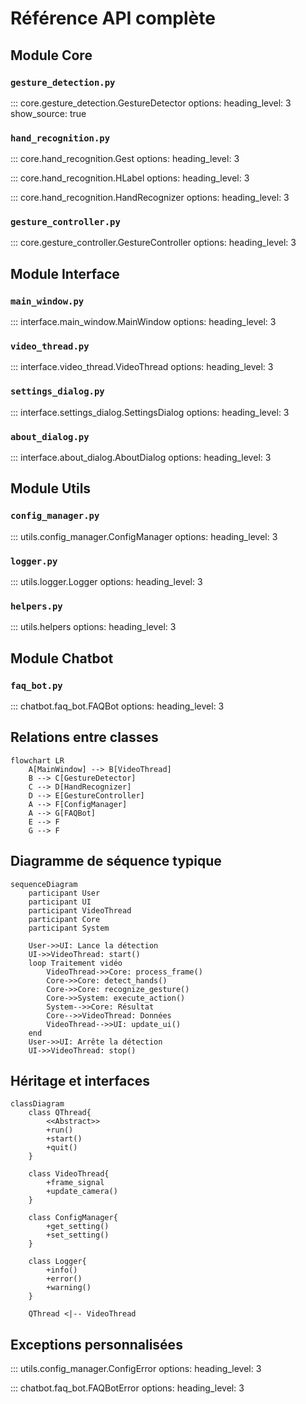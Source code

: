# Référence API complète

## Module Core

### `gesture_detection.py`
::: core.gesture_detection.GestureDetector
    options:
      heading_level: 3
      show_source: true

### `hand_recognition.py`
::: core.hand_recognition.Gest
    options:
      heading_level: 3
      
::: core.hand_recognition.HLabel
    options:
      heading_level: 3
      
::: core.hand_recognition.HandRecognizer
    options:
      heading_level: 3

### `gesture_controller.py`
::: core.gesture_controller.GestureController
    options:
      heading_level: 3

## Module Interface

### `main_window.py`
::: interface.main_window.MainWindow
    options:
      heading_level: 3

### `video_thread.py`
::: interface.video_thread.VideoThread
    options:
      heading_level: 3

### `settings_dialog.py`
::: interface.settings_dialog.SettingsDialog
    options:
      heading_level: 3

### `about_dialog.py`
::: interface.about_dialog.AboutDialog
    options:
      heading_level: 3

## Module Utils

### `config_manager.py`
::: utils.config_manager.ConfigManager
    options:
      heading_level: 3

### `logger.py`
::: utils.logger.Logger
    options:
      heading_level: 3

### `helpers.py`
::: utils.helpers
    options:
      heading_level: 3

## Module Chatbot

### `faq_bot.py`
::: chatbot.faq_bot.FAQBot
    options:
      heading_level: 3

## Relations entre classes

```mermaid
flowchart LR
    A[MainWindow] --> B[VideoThread]
    B --> C[GestureDetector]
    C --> D[HandRecognizer]
    D --> E[GestureController]
    A --> F[ConfigManager]
    A --> G[FAQBot]
    E --> F
    G --> F
```

## Diagramme de séquence typique

```mermaid
sequenceDiagram
    participant User
    participant UI
    participant VideoThread
    participant Core
    participant System
    
    User->>UI: Lance la détection
    UI->>VideoThread: start()
    loop Traitement vidéo
        VideoThread->>Core: process_frame()
        Core->>Core: detect_hands()
        Core->>Core: recognize_gesture()
        Core->>System: execute_action()
        System-->>Core: Résultat
        Core-->>VideoThread: Données
        VideoThread-->>UI: update_ui()
    end
    User->>UI: Arrête la détection
    UI->>VideoThread: stop()
```

## Héritage et interfaces

```mermaid
classDiagram
    class QThread{
        <<Abstract>>
        +run()
        +start()
        +quit()
    }
    
    class VideoThread{
        +frame_signal
        +update_camera()
    }
    
    class ConfigManager{
        +get_setting()
        +set_setting()
    }
    
    class Logger{
        +info()
        +error()
        +warning()
    }
    
    QThread <|-- VideoThread
```

## Exceptions personnalisées

::: utils.config_manager.ConfigError
    options:
      heading_level: 3

::: chatbot.faq_bot.FAQBotError
    options:
      heading_level: 3
